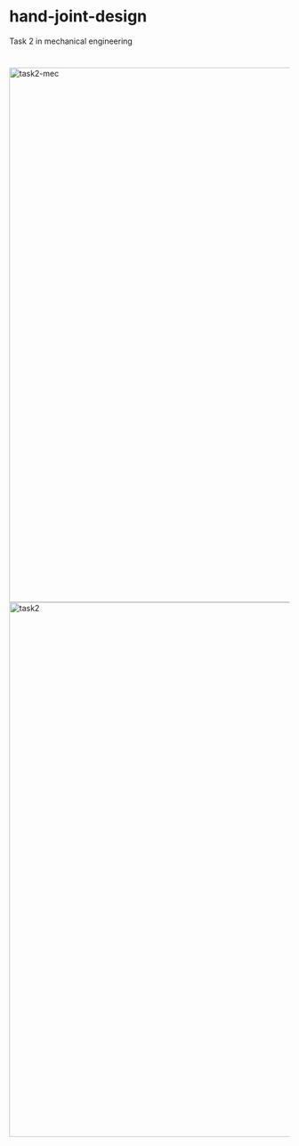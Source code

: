 # hand-joint-design
Task 2 in mechanical engineering
#
<img width="960" alt="task2-mec" src="https://user-images.githubusercontent.com/109869640/185770769-521c93a1-eb43-42ce-abf9-0ce013d6049c.png">

<img width="960" alt="task2" src="https://user-images.githubusercontent.com/109869640/185770776-4a72f179-39c7-422a-bb1f-73845db40752.png">

